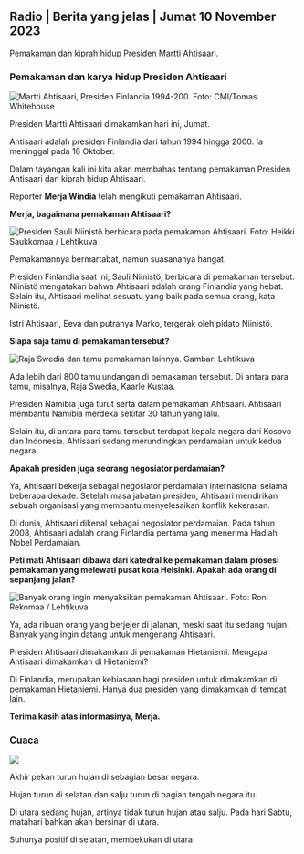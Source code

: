 ## Radio \| Berita yang jelas \| Jumat 10 November 2023

Pemakaman dan kiprah hidup Presiden Martti Ahtisaari.

### Pemakaman dan karya hidup Presiden Ahtisaari

![Martti Ahtisaari, Presiden Finlandia 1994-200. Foto: CMI/Tomas Whitehouse](https://images.cdn.yle.fi/image/upload/c_crop,h_1080,w_1919,x_0,y_0/ar_1.7777777777777777,c_fill,g_faces,h_675,w_1200/dpr_1.0/q_auto:eco/f_auto/fl_lossy/v1699528852/39-1197047654a2d3334539)

Presiden Martti Ahtisaari dimakamkan hari ini, Jumat.

Ahtisaari adalah presiden Finlandia dari tahun 1994 hingga 2000. Ia meninggal pada 16 Oktober.

Dalam tayangan kali ini kita akan membahas tentang pemakaman Presiden Ahtisaari dan kiprah hidup Ahtisaari.

Reporter **Merja Windia** telah mengikuti pemakaman Ahtisaari.

**Merja, bagaimana pemakaman Ahtisaari?**

![Presiden Sauli Niinistö berbicara pada pemakaman Ahtisaari. Foto: Heikki Saukkomaa / Lehtikuva](https://images.cdn.yle.fi/image/upload/c_crop,h_2880,w_5120,x_0,y_259/ar_1.7777777777777777,c_fill,g_faces,h_675,w_1200/dpr_1.0/q_auto:eco/f_auto/fl_lossy/v1699619473/39-1198810654e20fbae885)

Pemakamannya bermartabat, namun suasananya hangat.

Presiden Finlandia saat ini, Sauli Niinistö, berbicara di pemakaman tersebut. Niinistö mengatakan bahwa Ahtisaari adalah orang Finlandia yang hebat. Selain itu, Ahtisaari melihat sesuatu yang baik pada semua orang, kata Niinistö.

Istri Ahtisaari, Eeva dan putranya Marko, tergerak oleh pidato Niinistö.

**Siapa saja tamu di pemakaman tersebut?**

![Raja Swedia dan tamu pemakaman lainnya. Gambar: Lehtikuva](https://images.cdn.yle.fi/image/upload/c_crop,h_2880,w_5120,x_0,y_138/ar_1.777777777777777,c_fill,g_faces,h_675,w_1200/dpr_1.0/q_auto:eco/f_auto/fl_lossy/v1699627300/39-1199035654e40494d395)

Ada lebih dari 800 tamu undangan di pemakaman tersebut. Di antara para tamu, misalnya, Raja Swedia, Kaarle Kustaa.

Presiden Namibia juga turut serta dalam pemakaman Ahtisaari. Ahtisaari membantu Namibia merdeka sekitar 30 tahun yang lalu.

Selain itu, di antara para tamu tersebut terdapat kepala negara dari Kosovo dan Indonesia. Ahtisaari sedang merundingkan perdamaian untuk kedua negara.

**Apakah presiden juga seorang negosiator perdamaian?**

Ya, Ahtisaari bekerja sebagai negosiator perdamaian internasional selama beberapa dekade. Setelah masa jabatan presiden, Ahtisaari mendirikan sebuah organisasi yang membantu menyelesaikan konflik kekerasan.

Di dunia, Ahtisaari dikenal sebagai negosiator perdamaian. Pada tahun 2008, Ahtisaari adalah orang Finlandia pertama yang menerima Hadiah Nobel Perdamaian.

**Peti mati Ahtisaari dibawa dari katedral ke pemakaman dalam prosesi pemakaman yang melewati pusat kota Helsinki. Apakah ada orang di sepanjang jalan?**

![Banyak orang ingin menyaksikan pemakaman Ahtisaari. Foto: Roni Rekomaa / Lehtikuva](https://images.cdn.yle.fi/image/upload/c_crop,h_2880,w_5120,x_0,y_11/ar_1.7777777777777777,c_fill,g_faces,h_675,w_1200/dpr_1.0/q_auto:eco/f_auto/fl_lossy/v1699619608/39-1198819654e22ed1c931)

Ya, ada ribuan orang yang berjejer di jalanan, meski saat itu sedang hujan. Banyak yang ingin datang untuk mengenang Ahtisaari.

Presiden Ahtisaari dimakamkan di pemakaman Hietaniemi. Mengapa Ahtisaari dimakamkan di Hietaniemi?

Di Finlandia, merupakan kebiasaan bagi presiden untuk dimakamkan di pemakaman Hietaniemi. Hanya dua presiden yang dimakamkan di tempat lain.

**Terima kasih atas informasinya, Merja.**

### Cuaca

![](https://images.cdn.yle.fi/image/upload/c_crop,h_1080,w_1919,x_0,y_0/ar_1.7777777777777777,c_fill,g_faces,h_675,w_1200/dpr_1.0/q_auto:eco/f_auto/fl_lossy/v1699633281/39-1199138654e58651ee77)

Akhir pekan turun hujan di sebagian besar negara.

Hujan turun di selatan dan salju turun di bagian tengah negara itu.

Di utara sedang hujan, artinya tidak turun hujan atau salju. Pada hari Sabtu, matahari bahkan akan bersinar di utara.

Suhunya positif di selatan, membekukan di utara.